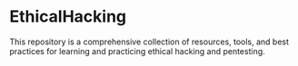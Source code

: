 # EthicalHacking
This repository is a comprehensive collection of resources, tools, and best practices for learning and practicing ethical hacking and pentesting.
